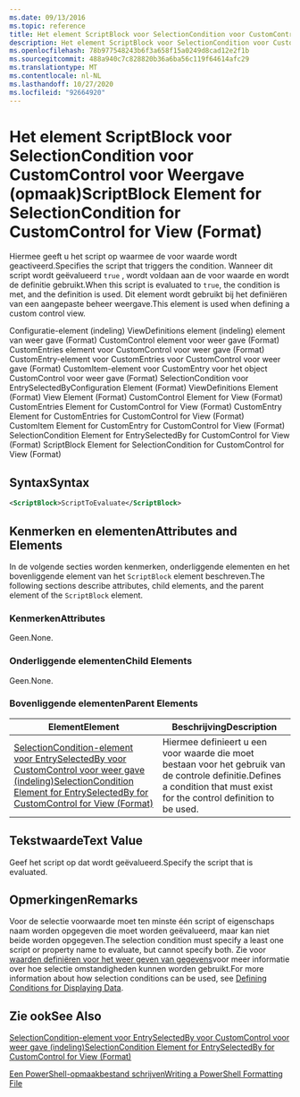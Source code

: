 ```yaml
---
ms.date: 09/13/2016
ms.topic: reference
title: Het element ScriptBlock voor SelectionCondition voor CustomControl voor Weergave (opmaak)
description: Het element ScriptBlock voor SelectionCondition voor CustomControl voor Weergave (opmaak)
ms.openlocfilehash: 78b977548243b6f3a658f15a0249d8cad12e2f1b
ms.sourcegitcommit: 488a940c7c828820b36a6ba56c119f64614afc29
ms.translationtype: MT
ms.contentlocale: nl-NL
ms.lasthandoff: 10/27/2020
ms.locfileid: "92664920"
---
```

# <a name="scriptblock-element-for-selectioncondition-for-customcontrol-for-view-format"></a><span data-ttu-id="5723b-103">Het element ScriptBlock voor SelectionCondition voor CustomControl voor Weergave (opmaak)</span><span class="sxs-lookup"><span data-stu-id="5723b-103">ScriptBlock Element for SelectionCondition for CustomControl for View (Format)</span></span>

<span data-ttu-id="5723b-104">Hiermee geeft u het script op waarmee de voor waarde wordt geactiveerd.</span><span class="sxs-lookup"><span data-stu-id="5723b-104">Specifies the script that triggers the condition.</span></span> <span data-ttu-id="5723b-105">Wanneer dit script wordt geëvalueerd `true` , wordt voldaan aan de voor waarde en wordt de definitie gebruikt.</span><span class="sxs-lookup"><span data-stu-id="5723b-105">When this script is evaluated to `true`, the condition is met, and the definition is used.</span></span> <span data-ttu-id="5723b-106">Dit element wordt gebruikt bij het definiëren van een aangepaste beheer weergave.</span><span class="sxs-lookup"><span data-stu-id="5723b-106">This element is used when defining a custom control view.</span></span>

<span data-ttu-id="5723b-107">Configuratie-element (indeling) ViewDefinitions element (indeling) element van weer gave (Format) CustomControl element voor weer gave (Format) CustomEntries element voor CustomControl voor weer gave (Format) CustomEntry-element voor CustomEntries voor CustomControl voor weer gave (Format) CustomItem-element voor CustomEntry voor het object CustomControl voor weer gave (Format) SelectionCondition voor EntrySelectedBy</span><span class="sxs-lookup"><span data-stu-id="5723b-107">Configuration Element (Format) ViewDefinitions Element (Format) View Element (Format) CustomControl Element for View (Format) CustomEntries Element for CustomControl for View (Format) CustomEntry Element for CustomEntries for CustomControl for View (Format) CustomItem Element for CustomEntry for CustomControl for View (Format) SelectionCondition Element for EntrySelectedBy for CustomControl for View (Format) ScriptBlock Element for SelectionCondition for CustomControl for View (Format)</span></span>

## <a name="syntax"></a><span data-ttu-id="5723b-108">Syntax</span><span class="sxs-lookup"><span data-stu-id="5723b-108">Syntax</span></span>

```xml
<ScriptBlock>ScriptToEvaluate</ScriptBlock>
```

## <a name="attributes-and-elements"></a><span data-ttu-id="5723b-109">Kenmerken en elementen</span><span class="sxs-lookup"><span data-stu-id="5723b-109">Attributes and Elements</span></span>

<span data-ttu-id="5723b-110">In de volgende secties worden kenmerken, onderliggende elementen en het bovenliggende element van het `ScriptBlock` element beschreven.</span><span class="sxs-lookup"><span data-stu-id="5723b-110">The following sections describe attributes, child elements, and the parent element of the `ScriptBlock` element.</span></span>

### <a name="attributes"></a><span data-ttu-id="5723b-111">Kenmerken</span><span class="sxs-lookup"><span data-stu-id="5723b-111">Attributes</span></span>

<span data-ttu-id="5723b-112">Geen.</span><span class="sxs-lookup"><span data-stu-id="5723b-112">None.</span></span>

### <a name="child-elements"></a><span data-ttu-id="5723b-113">Onderliggende elementen</span><span class="sxs-lookup"><span data-stu-id="5723b-113">Child Elements</span></span>

<span data-ttu-id="5723b-114">Geen.</span><span class="sxs-lookup"><span data-stu-id="5723b-114">None.</span></span>

### <a name="parent-elements"></a><span data-ttu-id="5723b-115">Bovenliggende elementen</span><span class="sxs-lookup"><span data-stu-id="5723b-115">Parent Elements</span></span>

|<span data-ttu-id="5723b-116">Element</span><span class="sxs-lookup"><span data-stu-id="5723b-116">Element</span></span>|<span data-ttu-id="5723b-117">Beschrijving</span><span class="sxs-lookup"><span data-stu-id="5723b-117">Description</span></span>|
|-------------|-----------------|
|[<span data-ttu-id="5723b-118">SelectionCondition-element voor EntrySelectedBy voor CustomControl voor weer gave (indeling)</span><span class="sxs-lookup"><span data-stu-id="5723b-118">SelectionCondition Element for EntrySelectedBy for CustomControl for View (Format)</span></span>](./selectioncondition-element-for-entryselectedby-for-customcontrol-format.md)|<span data-ttu-id="5723b-119">Hiermee definieert u een voor waarde die moet bestaan voor het gebruik van de controle definitie.</span><span class="sxs-lookup"><span data-stu-id="5723b-119">Defines a condition that must exist for the control definition to be used.</span></span>|

## <a name="text-value"></a><span data-ttu-id="5723b-120">Tekstwaarde</span><span class="sxs-lookup"><span data-stu-id="5723b-120">Text Value</span></span>

<span data-ttu-id="5723b-121">Geef het script op dat wordt geëvalueerd.</span><span class="sxs-lookup"><span data-stu-id="5723b-121">Specify the script that is evaluated.</span></span>

## <a name="remarks"></a><span data-ttu-id="5723b-122">Opmerkingen</span><span class="sxs-lookup"><span data-stu-id="5723b-122">Remarks</span></span>

<span data-ttu-id="5723b-123">Voor de selectie voorwaarde moet ten minste één script of eigenschaps naam worden opgegeven die moet worden geëvalueerd, maar kan niet beide worden opgegeven.</span><span class="sxs-lookup"><span data-stu-id="5723b-123">The selection condition must specify a least one script or property name to evaluate, but cannot specify both.</span></span> <span data-ttu-id="5723b-124">Zie voor [waarden definiëren voor het weer geven van gegevens](./defining-conditions-for-displaying-data.md)voor meer informatie over hoe selectie omstandigheden kunnen worden gebruikt.</span><span class="sxs-lookup"><span data-stu-id="5723b-124">For more information about how selection conditions can be used, see [Defining Conditions for Displaying Data](./defining-conditions-for-displaying-data.md).</span></span>

## <a name="see-also"></a><span data-ttu-id="5723b-125">Zie ook</span><span class="sxs-lookup"><span data-stu-id="5723b-125">See Also</span></span>

[<span data-ttu-id="5723b-126">SelectionCondition-element voor EntrySelectedBy voor CustomControl voor weer gave (indeling)</span><span class="sxs-lookup"><span data-stu-id="5723b-126">SelectionCondition Element for EntrySelectedBy for CustomControl for View (Format)</span></span>](./selectioncondition-element-for-entryselectedby-for-customcontrol-format.md)

[<span data-ttu-id="5723b-127">Een PowerShell-opmaakbestand schrijven</span><span class="sxs-lookup"><span data-stu-id="5723b-127">Writing a PowerShell Formatting File</span></span>](./writing-a-powershell-formatting-file.md)
